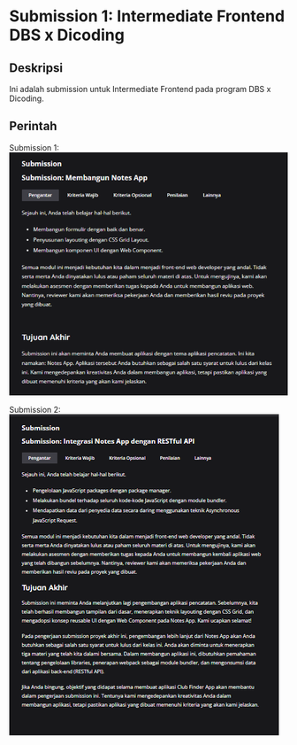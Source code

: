 # Submission 1: Intermediate Frontend DBS x Dicoding

## Deskripsi

Ini adalah submission untuk Intermediate Frontend pada program DBS x Dicoding.

## Perintah
Submission 1:
![Screenshot](src/img/Cuplikan%20layar%202024-07-20%20030040.png)

Submission 2:
![Screenshot](src/img/ss%20submission%202.png)

